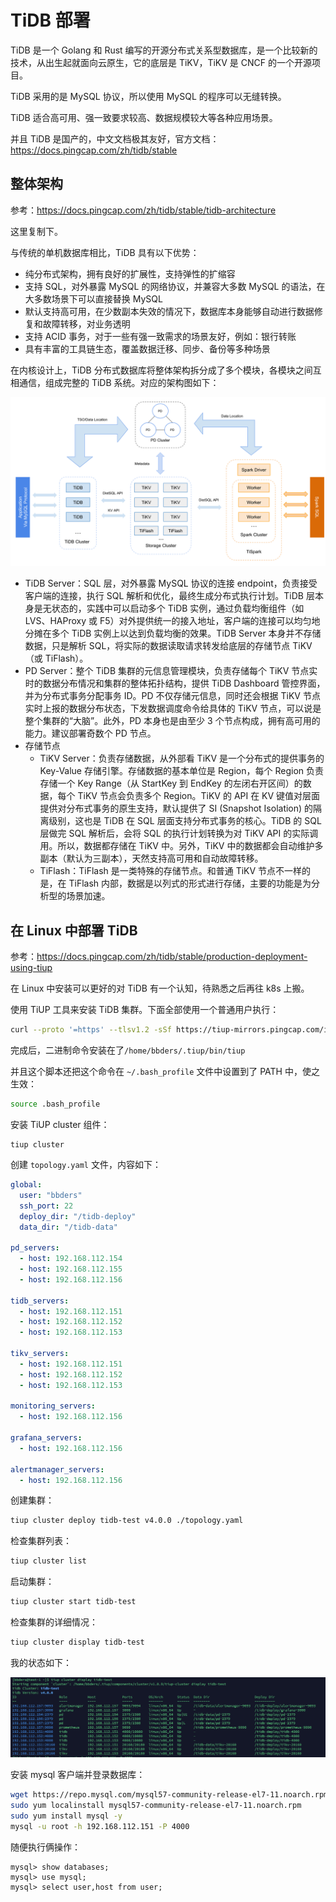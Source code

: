 # TiDB 部署

TiDB 是一个 Golang 和 Rust 编写的开源分布式关系型数据库，是一个比较新的技术，从出生起就面向云原生，它的底层是 TiKV，TiKV 是 CNCF 的一个开源项目。

TiDB 采用的是 MySQL 协议，所以使用 MySQL 的程序可以无缝转换。

TiDB 适合高可用、强一致要求较高、数据规模较大等各种应用场景。

并且 TiDB 是国产的，中文文档极其友好，官方文档：https://docs.pingcap.com/zh/tidb/stable



## 整体架构

参考：https://docs.pingcap.com/zh/tidb/stable/tidb-architecture

这里复制下。

与传统的单机数据库相比，TiDB 具有以下优势：

- 纯分布式架构，拥有良好的扩展性，支持弹性的扩缩容
- 支持 SQL，对外暴露 MySQL 的网络协议，并兼容大多数 MySQL 的语法，在大多数场景下可以直接替换 MySQL
- 默认支持高可用，在少数副本失效的情况下，数据库本身能够自动进行数据修复和故障转移，对业务透明
- 支持 ACID 事务，对于一些有强一致需求的场景友好，例如：银行转账
- 具有丰富的工具链生态，覆盖数据迁移、同步、备份等多种场景

在内核设计上，TiDB 分布式数据库将整体架构拆分成了多个模块，各模块之间互相通信，组成完整的 TiDB 系统。对应的架构图如下：

![architecture](../../resource/tidb-architecture-1.png)

- TiDB Server：SQL 层，对外暴露 MySQL 协议的连接 endpoint，负责接受客户端的连接，执行 SQL 解析和优化，最终生成分布式执行计划。TiDB 层本身是无状态的，实践中可以启动多个 TiDB 实例，通过负载均衡组件（如 LVS、HAProxy 或 F5）对外提供统一的接入地址，客户端的连接可以均匀地分摊在多个 TiDB 实例上以达到负载均衡的效果。TiDB Server 本身并不存储数据，只是解析 SQL，将实际的数据读取请求转发给底层的存储节点 TiKV（或 TiFlash）。
- PD Server：整个 TiDB 集群的元信息管理模块，负责存储每个 TiKV 节点实时的数据分布情况和集群的整体拓扑结构，提供 TiDB Dashboard 管控界面，并为分布式事务分配事务 ID。PD 不仅存储元信息，同时还会根据 TiKV 节点实时上报的数据分布状态，下发数据调度命令给具体的 TiKV 节点，可以说是整个集群的“大脑”。此外，PD 本身也是由至少 3 个节点构成，拥有高可用的能力。建议部署奇数个 PD 节点。
- 存储节点
  - TiKV Server：负责存储数据，从外部看 TiKV 是一个分布式的提供事务的 Key-Value 存储引擎。存储数据的基本单位是 Region，每个 Region 负责存储一个 Key Range（从 StartKey 到 EndKey 的左闭右开区间）的数据，每个 TiKV 节点会负责多个 Region。TiKV 的 API 在 KV 键值对层面提供对分布式事务的原生支持，默认提供了 SI (Snapshot Isolation) 的隔离级别，这也是 TiDB 在 SQL 层面支持分布式事务的核心。TiDB 的 SQL 层做完 SQL 解析后，会将 SQL 的执行计划转换为对 TiKV API 的实际调用。所以，数据都存储在 TiKV 中。另外，TiKV 中的数据都会自动维护多副本（默认为三副本），天然支持高可用和自动故障转移。
  - TiFlash：TiFlash 是一类特殊的存储节点。和普通 TiKV 节点不一样的是，在 TiFlash 内部，数据是以列式的形式进行存储，主要的功能是为分析型的场景加速。



## 在 Linux 中部署 TiDB

参考：https://docs.pingcap.com/zh/tidb/stable/production-deployment-using-tiup

在 Linux 中安装可以更好的对 TiDB 有一个认知，待熟悉之后再往 k8s 上搬。

使用 TiUP 工具来安装 TiDB 集群。下面全部使用一个普通用户执行：

```bash
curl --proto '=https' --tlsv1.2 -sSf https://tiup-mirrors.pingcap.com/install.sh | sh
```

完成后，二进制命令安装在了`/home/bbders/.tiup/bin/tiup`

并且这个脚本还把这个命令在 `~/.bash_profile` 文件中设置到了 PATH 中，使之生效：

```bash
source .bash_profile
```

安装 TiUP cluster 组件：

```
tiup cluster
```

创建 `topology.yaml` 文件，内容如下：

```yaml
global:
  user: "bbders"
  ssh_port: 22
  deploy_dir: "/tidb-deploy"
  data_dir: "/tidb-data"

pd_servers:
  - host: 192.168.112.154
  - host: 192.168.112.155
  - host: 192.168.112.156

tidb_servers:
  - host: 192.168.112.151
  - host: 192.168.112.152
  - host: 192.168.112.153

tikv_servers:
  - host: 192.168.112.151
  - host: 192.168.112.152
  - host: 192.168.112.153

monitoring_servers:
  - host: 192.168.112.156

grafana_servers:
  - host: 192.168.112.156

alertmanager_servers:
  - host: 192.168.112.156
```

创建集群：

```bash
tiup cluster deploy tidb-test v4.0.0 ./topology.yaml
```

检查集群列表：

```bash
tiup cluster list
```

启动集群：

```bash
tiup cluster start tidb-test
```

检查集群的详细情况：

```bash
tiup cluster display tidb-test
```

我的状态如下：

![image-20200806120003188](../../resource/image-20200806120003188.png)



安装 mysql 客户端并登录数据库：

```bash
wget https://repo.mysql.com/mysql57-community-release-el7-11.noarch.rpm
sudo yum localinstall mysql57-community-release-el7-11.noarch.rpm
sudo yum install mysql -y
mysql -u root -h 192.168.112.151 -P 4000
```

随便执行俩操作：

```mysql
mysql> show databases;
mysql> use mysql;
mysql> select user,host from user;
```

















